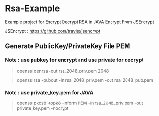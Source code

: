 # Rsa-Example
Example project for Encrypt Decrypt RSA in JAVA Encrypt From JSEncrypt

JSEncrypt : https://github.com/travist/jsencrypt

## Generate PublicKey/PrivateKey File PEM

### Note : use pubkey for encrypt and use private for decrypt 

> openssl genrsa -out rsa_2048_priv.pem 2048

> openssl rsa -pubout -in rsa_2048_priv.pem -out rsa_2048_pub.pem

### Note : use private_key.pem for JAVA

> openssl pkcs8 -topk8 -inform PEM -in rsa_2048_priv.pem -out private_key.pem -nocrypt 

